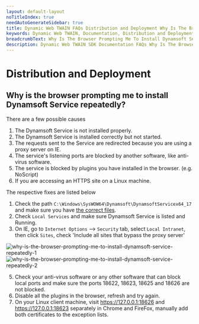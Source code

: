 ```yaml
---
layout: default-layout
noTitleIndex: true
needAutoGenerateSidebar: true
title: Dynamic Web TWAIN FAQs Distribution and Deployment Why Is The Browser Prompting Me To Install Dynamsoft Service Repeatedly
keywords: Dynamic Web TWAIN, Documentation, Distribution and Deployment 
breadcrumbText: Why Is The Browser Prompting Me To Install Dynamsoft Service Repeatedly
description: Dynamic Web TWAIN SDK Documentation FAQs Why Is The Browser Prompting Me To Install Dynamsoft Service Repeatedly
---
```


# Distribution and Deployment

## Why is the browser prompting me to install Dynamsoft Service repeatedly? 

There are a few possible causes

1. The Dynamsoft Service is not installed properly.
2. The Dynamsoft Service is installed correctly but not started.
3. The requests sent to the Service are redirected because you are using a proxy server on IE.
4. The service's listening ports are blocked by another software, like anti-virus software.
5. The service is blocked by plugins you have installed in the browser. (e.g. NoScript)
6. If you are accessing an HTTPS site on a Linux machine.

The respective fixes are listed below

1. Check the path `C:\Windows\SysWOW64\Dynamsoft\DynamsoftServicex64_17` and make sure you have [the correct files](#related-files-and-folders).
2. Check `Local Services` and make sure Dynamsoft Service is listed and Running.
3. On IE, go to `Internet Options` --> `Security` tab, select `Local Intranet`, then click `Sites`,  check 'Include all sites that bypass the proxy server' 

![why-is-the-browser-prompting-me-to-install-dynamsoft-service-repeatedly-1]({{site.assets}}imgs/why-is-the-browser-prompting-me-to-install-dynamsoft-service-repeatedly-1.png)
![why-is-the-browser-prompting-me-to-install-dynamsoft-service-repeatedly-2]({{site.assets}}imgs/why-is-the-browser-prompting-me-to-install-dynamsoft-service-repeatedly-2.png)

5. Check your anti-virus software or any other software that can block local ports and make sure the ports 18622, 18623, 18625 and 18626 are not blocked.
6. Disable all the plugins in the browser, refresh and try again.
7. On your Linux client machine, visit https://127.0.0.1:18626 and https://127.0.0.1:18623 separately in Chrome and FireFox, manually add both certificates to the exception lists.
